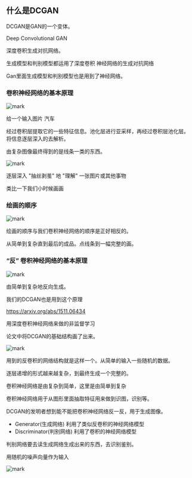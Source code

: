 ## 什么是DCGAN

DCGAN是GAN的一个变体。

Deep Convolutional GAN

深度卷积生成对抗网络。

生成模型和判别模型都运用了深度卷积 神经网络的生成对抗网络

Gan里面生成模型和判别模型也是用到了神经网络。

### 卷积神经网络的基本原理

![mark](http://myphoto.mtianyan.cn/blog/180410/I7HlbGdjAB.png?imageslim)

给一个输入图片 汽车

经过卷积层提取它的一些特征信息。池化层进行亚采样，再经过卷积层池化层。
将信息逐层深入的去解析。

由复杂图像最终得到的是线条一类的东西。

![mark](http://myphoto.mtianyan.cn/blog/180410/GL5BIamb6d.png?imageslim)

逐层深入 "抽丝剥茧" 地 "理解" 一张图片或其他事物

类比一下我们小时候画画

### 绘画的顺序

![mark](http://myphoto.mtianyan.cn/blog/180410/L8ChKmmhI1.png?imageslim)

绘画的顺序与我们卷积神经网络的顺序是正好相反的。

从简单到复杂直到最后的成品。点线条到一幅完整的画。

### “反” 卷积神经网络的基本原理

![mark](http://myphoto.mtianyan.cn/blog/180410/4B3afFai3K.png?imageslim)

由简单到复杂地反向生成。

我们的DCGAN也是用到这个原理

https://arxiv.org/abs/1511.06434

用深度卷积神经网络来做的非监督学习

论文中将DCGAN的基础结构画了出来。

![mark](http://myphoto.mtianyan.cn/blog/180410/mmJ51fD806.png?imageslim)

用到的反卷积的网络结构就是这样一个。从简单的输入一些随机的数据。

逐层递增的形式越来越复杂，到最终生成一个完整的。

卷积神经网络是由复杂到简单，这里是由简单到复杂

卷积神经网络用于从图形里面抽取特征用来做到识图，识别等。

DCGAN的发明者想到能不能把卷积神经网络反一反，用于生成图像。

- Generator(生成网络) 利用了类似反卷积的神经网络模型
- Discriminator(判别网络) 利用了卷积的神经网络模型

判别网络要去读生成网络生成出来的东西，去识别鉴别。

用随机的噪声向量作为输入

![mark](http://myphoto.mtianyan.cn/blog/180410/gKEJDa2gG3.png?imageslim)
